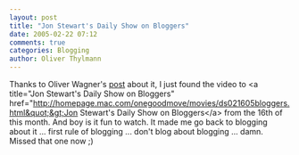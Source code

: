 ```yaml
---
layout: post
title: "Jon Stewart's Daily Show on Bloggers"
date: 2005-02-22 07:12
comments: true
categories: Blogging
author: Oliver Thylmann
---
```



Thanks to Oliver Wagner's [post](http://www.agenturblog.de/archives/2005/02/jon_stewart_abo.php) about it, I just found the video to &lt;a title=&quot;Jon Stewart's Daily Show on Bloggers&quot; href=&quot;http://homepage.mac.com/onegoodmove/movies/ds021605bloggers.html&quot;&gt;Jon Stewart's Daily Show on Bloggers&lt;/a&gt; from the 16th of this month. And boy is it fun to watch. It made me go back to blogging about it ... first rule of blogging ... don't blog about blogging ... damn. Missed that one now ;)

